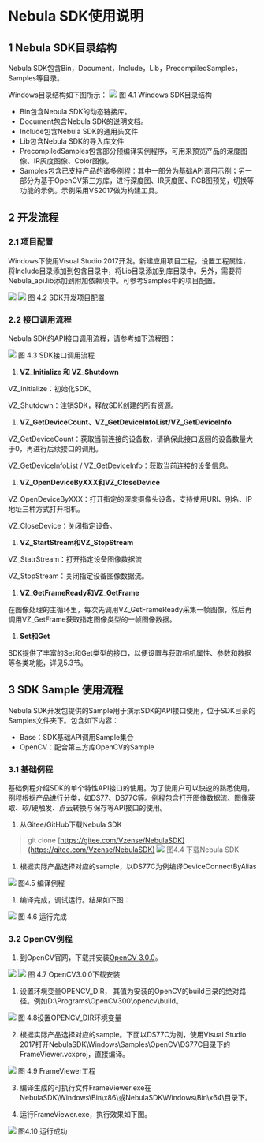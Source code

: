 # Nebula SDK使用说明

## 1 Nebula SDK目录结构

Nebula SDK包含Bin，Document，Include，Lib，PrecompiledSamples，Samples等目录。

Windows目录结构如下图所示：
![](../Img/file-struct.png)
图 4.1 Windows SDK目录结构

- Bin包含Nebula SDK的动态链接库。
- Document包含Nebula SDK的说明文档。
- Include包含Nebula SDK的通用头文件
- Lib包含Nebula SDK的导入库文件
- PrecompiledSamples包含部分预编译实例程序，可用来预览产品的深度图像、IR灰度图像、Color图像。 
- Samples包含已支持产品的诸多例程：其中一部分为基础API调用示例；另一部分为基于OpenCV第三方库，进行深度图、IR灰度图、RGB图预览，切换等功能的示例。示例采用VS2017做为构建工具。

## 2 开发流程

### 2.1 项目配置

Windows下使用Visual Studio 2017开发。新建应用项目工程，设置工程属性，将Include目录添加到包含目录中，将Lib目录添加到库目录中。另外，需要将Nebula_api.lib添加到附加依赖项中。可参考Samples中的项目配置。

![](../Img/project-config.png)
![](../Img/project-config-2.png)
图 4.2 SDK开发项目配置

### 2.2 接口调用流程

Nebula SDK的API接口调用流程，请参考如下流程图：

![](../Img/API-call.png)
图 4.3 SDK接口调用流程

1. **VZ_Initialize 和 VZ_Shutdown**

VZ_Initialize：初始化SDK。

VZ_Shutdown：注销SDK，释放SDK创建的所有资源。

1. **VZ_GetDeviceCount、VZ_GetDeviceInfoList/VZ_GetDeviceInfo**

VZ_GetDeviceCount：获取当前连接的设备数，请确保此接口返回的设备数量大于0，再进行后续接口的调用。

VZ_GetDeviceInfoList / VZ_GetDeviceInfo：获取当前连接的设备信息。

1. **VZ_OpenDeviceByXXX和VZ_CloseDevice**

VZ_OpenDeviceByXXX：打开指定的深度摄像头设备，支持使用URI、别名、IP地址三种方式打开相机。

VZ_CloseDevice：关闭指定设备。

1. **VZ_StartStream和VZ_StopStream**

VZ_StatrStream：打开指定设备图像数据流

VZ_StopStream：关闭指定设备图像数据流。

1. **VZ_GetFrameReady和VZ_GetFrame**

在图像处理的主循环里，每次先调用VZ_GetFrameReady采集一帧图像，然后再调用VZ_GetFrame获取指定图像类型的一帧图像数据。

1. **Set和Get**

SDK提供了丰富的Set和Get类型的接口，以便设置与获取相机属性、参数和数据等各类功能，详见5.3节。

## 3 SDK Sample 使用流程

Nebula SDK开发包提供的Sample用于演示SDK的API接口使用，位于SDK目录的Samples文件夹下。包含如下内容：

- Base：SDK基础API调用Sample集合
- OpenCV：配合第三方库OpenCV的Sample

### 3.1 基础例程

基础例程介绍SDK的单个特性API接口的使用。为了使用户可以快速的熟悉使用，例程根据产品进行分类，如DS77、DS77C等。例程包含打开图像数据流、图像获取、软/硬触发、点云转换与保存等API接口的使用。

1. 从Gitee/GitHub下载Nebula SDK

> git clone [https://gitee.com/Vzense/NebulaSDK](https://gitee.com/Vzense/NebulaSDK)
> ![](../Img/gitclone.png)
> 图4.4 下载Nebula SDK

1. 根据实际产品选择对应的sample，以DS77C为例编译DeviceConnectByAlias

![](../Img/DS77C-sample.png)
图4.5 编译例程



1. 编译完成，调试运行。结果如下图：

![](../Img/simple-run.png)
图 4.6 运行完成

### 3.2  OpenCV例程

1. 到OpenCV官网，下载并安装[OpenCV 3.0.0](https://opencv.org/release/opencv-3-0-0/)。

![](../Img/opencv.png)
 ![](../Img/OpenCVfile.png)
图 4.7 OpenCV3.0.0下载安装

1. 设置环境变量OPENCV_DIR， 其值为安装的OpenCV的build目录的绝对路径。例如D:\Programs\OpenCV300\opencv\build。

![](../Img/systemavriables.png)
图 4.8设置OPENCV_DIR环境变量

2. 根据实际产品选择对应的sample。下面以DS77C为例，使用Visual Studio 2017打开NebulaSDK\Windows\Samples\OpenCV\DS77C目录下的FrameViewer.vcxproj，直接编译。

![](../Img/frameviewer.png)
图 4.9 FrameViewer工程

3. 编译生成的可执行文件FrameViewer.exe在NebulaSDK\Windows\Bin\x86\或NebulaSDK\Windows\Bin\x64\目录下。

4. 运行FrameViewer.exe，执行效果如下图。

![](../Img/runFrameViewer.png)
图4.10 运行成功